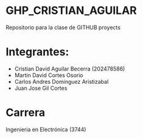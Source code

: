 # GHP_CRISTIAN_AGUILAR
Repositorio para la clase de GITHUB proyects
# Integrantes:
- Cristian David Aguilar Becerra (202478586)
- Martin David Cortes Osorio
- Carlos Andres Dominguez Aristizabal
- Juan Jose Gil Cortes
# Carrera
Ingenieria en Electrónica (3744)
